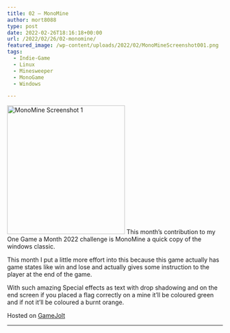```yaml
---
title: 02 – MonoMine
author: mort8088
type: post
date: 2022-02-26T18:16:18+00:00
url: /2022/02/26/02-monomine/
featured_image: /wp-content/uploads/2022/02/MonoMineScreenshot001.png
tags:
  - Indie-Game
  - Linux
  - Minesweeper
  - MonoGame
  - Windows

---
```

<img decoding="async" loading="lazy" src="https://mort8088.com/wp-content/uploads/2022/02/MonoMineScreenshot001-275x300.png" alt="MonoMine Screenshot 1" width="275" height="300" class="size-medium wp-image-212 alignleft" srcset="https://mort8088.com/wp-content/uploads/2022/02/MonoMineScreenshot001-275x300.png 275w, https://mort8088.com/wp-content/uploads/2022/02/MonoMineScreenshot001-138x150.png 138w, https://mort8088.com/wp-content/uploads/2022/02/MonoMineScreenshot001.png 322w" sizes="(max-width: 275px) 100vw, 275px" />  
This month&#8217;s contribution to my One Game a Month 2022 challenge is MonoMine a quick copy of the windows classic.

This month I put a little more effort into this because this game actually has game states like win and lose and actually gives some instruction to the player at the end of the game.

With such amazing Special effects as text with drop shadowing and on the end screen if you placed a flag correctly on a mine it&#8217;ll be coloured green and if not it&#8217;ll be coloured a burnt orange.

<span>Hosted on </span>[GameJolt][1]

<hr style="clear: both;" />

 [1]: https://gamejolt.com/games/02-MonoMine/695526